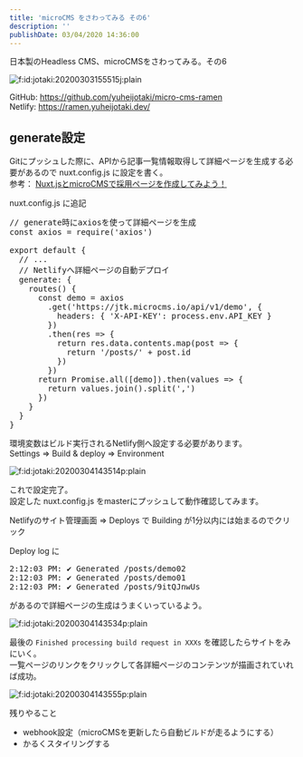 ```yaml
---
title: 'microCMS をさわってみる その6'
description: ''
publishDate: 03/04/2020 14:36:00
---
```


<p>日本製のHeadless CMS、microCMSをさわってみる。その6</p>

<p><span itemscope itemtype="http://schema.org/Photograph"><img src="https://cdn-ak.f.st-hatena.com/images/fotolife/j/jotaki/20200303/20200303155515.jpg" alt="f:id:jotaki:20200303155515j:plain" title="f:id:jotaki:20200303155515j:plain" class="hatena-fotolife" itemprop="image"></span></p>

<p>GitHub: <a href="https://github.com/yuheijotaki/micro-cms-ramen">https://github.com/yuheijotaki/micro-cms-ramen</a><br />
Netlify: <a href="https://ramen.yuheijotaki.dev/">https://ramen.yuheijotaki.dev/</a></p>

<h2>generate設定</h2>

<p>Gitにプッシュした際に、APIから記事一覧情報取得して詳細ページを生成する必要があるので nuxt.config.js に設定を書く。<br />
参考： <a href="https://microcms.io/blog/create-nuxt-microcms-recruit/">Nuxt.jsとmicroCMSで採用ページを作成してみよう！</a></p>

<p>nuxt.config.js に追記</p>

<pre class="code lang-javascript" data-lang="javascript" data-unlink><span class="synComment">// generate時にaxiosを使って詳細ページを生成</span>
<span class="synStatement">const</span> axios = require(<span class="synConstant">'axios'</span>)

<span class="synStatement">export</span> <span class="synStatement">default</span> <span class="synIdentifier">{</span>
  <span class="synComment">// ...</span>
  <span class="synComment">// Netlifyへ詳細ページの自動デプロイ</span>
  generate: <span class="synIdentifier">{</span>
    routes() <span class="synIdentifier">{</span>
      <span class="synStatement">const</span> demo = axios
        .get(<span class="synConstant">'https://jtk.microcms.io/api/v1/demo'</span>, <span class="synIdentifier">{</span>
          headers: <span class="synIdentifier">{</span> <span class="synConstant">'X-API-KEY'</span>: process.env.API_KEY <span class="synIdentifier">}</span>
        <span class="synIdentifier">}</span>)
        .then(res =&gt; <span class="synIdentifier">{</span>
          <span class="synStatement">return</span> res.data.contents.map(post =&gt; <span class="synIdentifier">{</span>
            <span class="synStatement">return</span> <span class="synConstant">'/posts/'</span> + post.id
          <span class="synIdentifier">}</span>)
        <span class="synIdentifier">}</span>)
      <span class="synStatement">return</span> Promise.all(<span class="synIdentifier">[</span>demo<span class="synIdentifier">]</span>).then(values =&gt; <span class="synIdentifier">{</span>
        <span class="synStatement">return</span> values.join().split(<span class="synConstant">','</span>)
      <span class="synIdentifier">}</span>)
    <span class="synIdentifier">}</span>
  <span class="synIdentifier">}</span>
<span class="synIdentifier">}</span>
</pre>

<p>環境変数はビルド実行されるNetlify側へ設定する必要があります。<br />
Settings => Build &amp; deploy => Environment</p>

<p><span itemscope itemtype="http://schema.org/Photograph"><img src="/images/hatena/20200304143514.png" alt="f:id:jotaki:20200304143514p:plain" title="f:id:jotaki:20200304143514p:plain" class="hatena-fotolife" itemprop="image"></span></p>

<p>これで設定完了。<br />
設定した nuxt.config.js をmasterにプッシュして動作確認してみます。</p>

<p>Netlifyのサイト管理画面 => Deploys で Building が1分以内には始まるのでクリック</p>

<p>Deploy log に</p>

<pre class="code" data-lang="" data-unlink>2:12:03 PM: ✔ Generated /posts/demo02
2:12:03 PM: ✔ Generated /posts/demo01
2:12:03 PM: ✔ Generated /posts/9itQJnwUs</pre>

<p>があるので詳細ページの生成はうまくいっているよう。</p>

<p><span itemscope itemtype="http://schema.org/Photograph"><img src="/images/hatena/20200304143534.png" alt="f:id:jotaki:20200304143534p:plain" title="f:id:jotaki:20200304143534p:plain" class="hatena-fotolife" itemprop="image"></span></p>

<p>最後の <code>Finished processing build request in XXXs</code> を確認したらサイトをみにいく。<br />
一覧ページのリンクをクリックして各詳細ページのコンテンツが描画されていれば成功。</p>

<p><span itemscope itemtype="http://schema.org/Photograph"><img src="/images/hatena/20200304143555.png" alt="f:id:jotaki:20200304143555p:plain" title="f:id:jotaki:20200304143555p:plain" class="hatena-fotolife" itemprop="image"></span></p>

<p>残りやること</p>

<ul>
<li>webhook設定（microCMSを更新したら自動ビルドが走るようにする）</li>
<li>かるくスタイリングする</li>
</ul>
